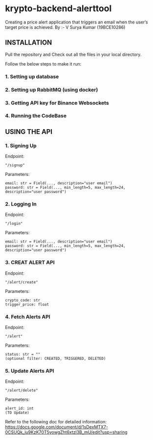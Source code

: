 # krypto-backend-alerttool

Creating a price alert application that triggers an email when the user’s target price is
achieved. 
By :- V Surya Kumar (19BCE10286)


## INSTALLATION
Pull the repository and Check out all the files in your local directory.

Follow the below steps to make it run:

### 1. Setting up database


### 2. Setting up RabbitMQ (using docker)


### 3. Getting API key for Binance Websockets


### 4. Running the CodeBase


## USING THE API

### 1. Signing Up
Endpoint: 

    "/signup"

Parameters:

    email: str = Field(..., description="user email")
    password: str = Field(..., min_length=5, max_length=24, description="user password")


### 2. Logging In
Endpoint: 

    "/login"

Parameters:

    email: str = Field(..., description="user email")
    password: str = Field(..., min_length=5, max_length=24, description="user password")


### 3. CREAT ALERT API
Endpoint: 

    "/alert/create"

Parameters:

    crypto_code: str
    trigger_price: float


### 4. Fetch Alerts API
Endpoint: 

    "/alert"

Parameters:

    status: str = ""
    (optional filter: CREATED, TRIGGERED, DELETED)

### 5. Update Alerts API
Endpoint: 

    "/alert/delete"

Parameters:

    alert_id: int
    (TO Update)
    


Refer to the following doc for detailed information:
https://docs.google.com/document/d/1sDexMTX7-0CSUQk_iu9KzK70T5yowgZht6xtzl3B_mU/edit?usp=sharing


